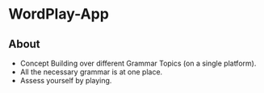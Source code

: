# WordPlay-App

<h2>About</h2>
<ul>
  <li>
    Concept Building over different Grammar Topics (on a single platform).
  </li>
  <li>
    All the necessary grammar is at one place.
</li>
  <li>
    Assess yourself by playing.
  </li>
 
</ul>
